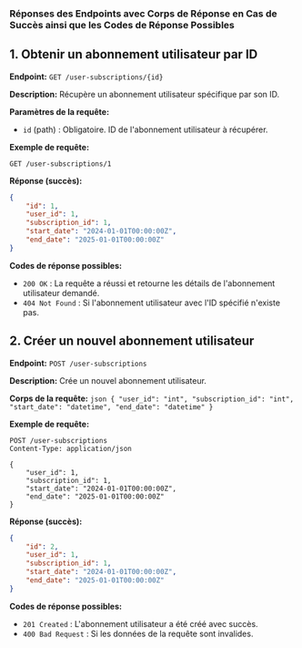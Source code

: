 ### Réponses des Endpoints avec Corps de Réponse en Cas de Succès ainsi que les Codes de Réponse Possibles


## 1. Obtenir un abonnement utilisateur par ID
**Endpoint:** `GET /user-subscriptions/{id}`

**Description:** Récupère un abonnement utilisateur spécifique par son ID.

**Paramètres de la requête:**
- `id` (path) : Obligatoire. ID de l'abonnement utilisateur à récupérer.

**Exemple de requête:**
```
GET /user-subscriptions/1
```

**Réponse (succès):**
```json
{
    "id": 1,
    "user_id": 1,
    "subscription_id": 1,
    "start_date": "2024-01-01T00:00:00Z",
    "end_date": "2025-01-01T00:00:00Z"
}
```

**Codes de réponse possibles:**
- `200 OK` : La requête a réussi et retourne les détails de l'abonnement utilisateur demandé.
- `404 Not Found` : Si l'abonnement utilisateur avec l'ID spécifié n'existe pas.

## 2. Créer un nouvel abonnement utilisateur
**Endpoint:** `POST /user-subscriptions`

**Description:** Crée un nouvel abonnement utilisateur.

**Corps de la requête:**
    ```json
    {
        "user_id": "int",
        "subscription_id": "int",
        "start_date": "datetime",
        "end_date": "datetime"
    }
    ```

**Exemple de requête:**
```
POST /user-subscriptions
Content-Type: application/json

{
    "user_id": 1,
    "subscription_id": 1,
    "start_date": "2024-01-01T00:00:00Z",
    "end_date": "2025-01-01T00:00:00Z"
}
```

**Réponse (succès):**
```json
{
    "id": 2,
    "user_id": 1,
    "subscription_id": 1,
    "start_date": "2024-01-01T00:00:00Z",
    "end_date": "2025-01-01T00:00:00Z"
}
```

**Codes de réponse possibles:**
- `201 Created` : L'abonnement utilisateur a été créé avec succès.
- `400 Bad Request` : Si les données de la requête sont invalides.
